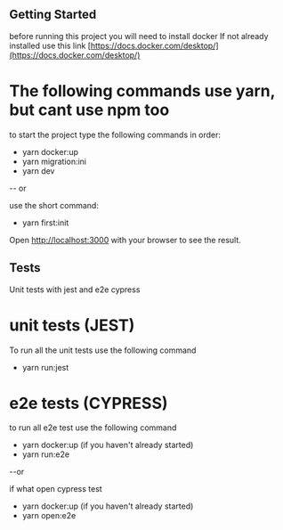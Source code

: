 ## Getting Started

before running this project you will need to install docker
If not already installed use this link [https://docs.docker.com/desktop/](https://docs.docker.com/desktop/)

# The following commands use yarn, but cant use npm too

to start the project type the following commands in order:

- yarn docker:up
- yarn migration:ini
- yarn dev

-- or

use the short command:

- yarn first:init

Open [http://localhost:3000](http://localhost:3000) with your browser to see the result.

## Tests

Unit tests with jest and e2e cypress

# unit tests (JEST)

To run all the unit tests use the following command

- yarn run:jest

# e2e tests (CYPRESS)

to run all e2e test use the following command

- yarn docker:up (if you haven't already started)
- yarn run:e2e

--or

if what open cypress test

- yarn docker:up (if you haven't already started)
- yarn open:e2e
